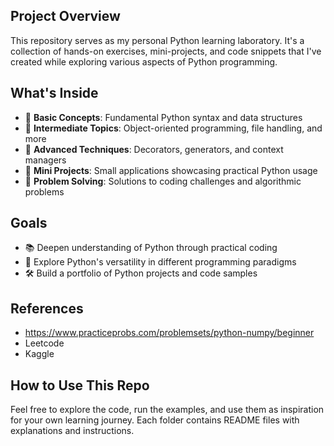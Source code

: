 ## Project Overview
This repository serves as my personal Python learning laboratory. It's a collection of hands-on exercises, mini-projects, and code snippets that I've created while exploring various aspects of Python programming.

## What's Inside
- 📁 **Basic Concepts**: Fundamental Python syntax and data structures
- 📁 **Intermediate Topics**: Object-oriented programming, file handling, and more
- 📁 **Advanced Techniques**: Decorators, generators, and context managers
- 📁 **Mini Projects**: Small applications showcasing practical Python usage
- 📁 **Problem Solving**: Solutions to coding challenges and algorithmic problems

## Goals
- 📚 Deepen understanding of Python through practical coding
- 🧠 Explore Python's versatility in different programming paradigms
- 🛠️ Build a portfolio of Python projects and code samples

## References
- https://www.practiceprobs.com/problemsets/python-numpy/beginner
- Leetcode
- Kaggle

## How to Use This Repo
Feel free to explore the code, run the examples, and use them as inspiration for your own learning journey. Each folder contains README files with explanations and instructions.
